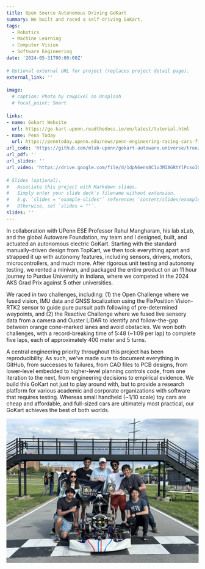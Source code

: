 ```yaml
---
title: Open Source Autonomous Driving GoKart
summary: We built and raced a self-driving GoKart.
tags:
  - Robotics
  - Machine Learning
  - Computer Vision
  - Software Engineering
date: '2024-05-31T00:00:00Z'

# Optional external URL for project (replaces project detail page).
external_link: ''

image:
  # caption: Photo by rawpixel on Unsplash
  # focal_point: Smart

links:
- name: Gokart Website
  url: https://go-kart-upenn.readthedocs.io/en/latest/tutorial.html
- name: Penn Today
  url: https://penntoday.upenn.edu/news/penn-engineering-racing-cars-f1tenth
url_code: 'https://github.com/mlab-upenn/gokart-autoware.universe/tree/main/gokart'
url_pdf: ''
url_slides: ''
url_video: 'https://drive.google.com/file/d/1dpN6ens8C1v3MIAGRtYlPcxoIUccVQs8/view?usp=sharing'

# Slides (optional).
#   Associate this project with Markdown slides.
#   Simply enter your slide deck's filename without extension.
#   E.g. `slides = "example-slides"` references `content/slides/example-slides.md`.
#   Otherwise, set `slides = ""`.
slides: ''
---
```

In collaboration with UPenn ESE Professor Rahul Mangharam, his lab xLab, and the global Autoware Foundation, my team and I designed, built, and actuated an autonomous electric GoKart. Starting with the standard manually-driven design from TopKart, we then took everything apart and strapped it up with autonomy features, including sensors, drivers, motors, microcontrollers, and much more. After rigorous unit testing  and autonomy testing, we rented a minivan, and packaged the entire product on an 11 hour journey to Purdue University in Indiana, where we competed in the 2024 AKS Grad Prix against 5 other universities.

We raced in two challenges, including: (1) the Open Challenge where we fused vision, IMU data and GNSS localization using the FixPosition Vision-RTK2 sensor to guide pure pursuit path following of pre-determined waypoints,  and (2) the Reactive Challenge where we fused live sensory data from a camera and Ouster LiDAR to identify and follow-the-gap between orange cone-marked lanes and avoid obstacles. We won both challenges, with a record-breaking time of 5:48 (~1:09 per lap) to complete five laps, each of approximately 400 meter and 5 turns.

A central engineering priority throughout this project has been reproducibility. As such, we’ve made sure to document everything in GitHub, from successes to failures, from CAD files to PCB designs, from lower-level embedded to higher-level planning controls code, from one iteration to the next, from engineering decisions to empirical evidence. We build this GoKart not just to play around with, but to provide a research platform for various academic and corporate organizations with software that requires testing. Whereas small handheld (~1/10 scale) toy cars are cheap and affordable, and full-sized cars are ultimately most practical, our GoKart achieves the best of both worlds.


![screen reader text](IMG_6491.JPG "The team and the GoKart after winning both the open and reactive categories")
